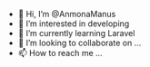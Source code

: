 - 👋 Hi, I’m @AnmonaManus
- 👀 I’m interested in developing
- 🌱 I’m currently learning Laravel
- 💞️ I’m looking to collaborate on ...
- 📫 How to reach me ...

<!---
AnmonaManus/AnmonaManus is a ✨ special ✨ repository because its `README.md` (this file) appears on your GitHub profile.
You can click the Preview link to take a look at your changes.
--->

